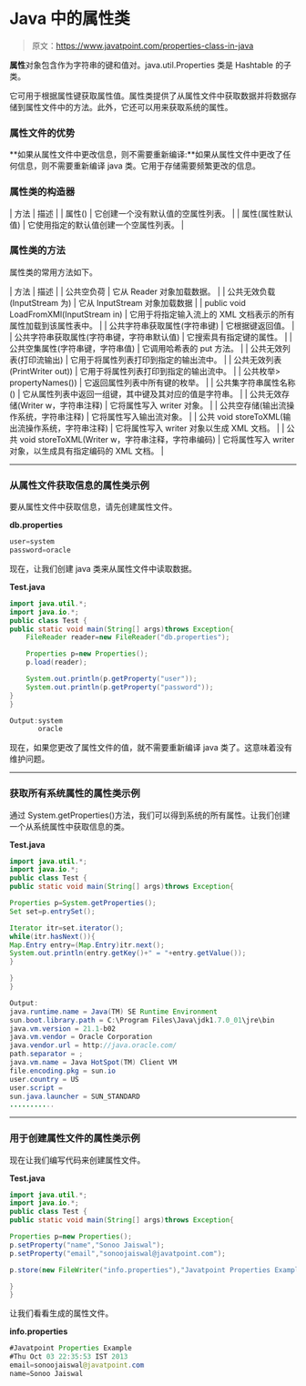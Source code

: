 # Java 中的属性类

> 原文：<https://www.javatpoint.com/properties-class-in-java>

**属性**对象包含作为字符串的键和值对。java.util.Properties 类是 Hashtable 的子类。

它可用于根据属性键获取属性值。属性类提供了从属性文件中获取数据并将数据存储到属性文件中的方法。此外，它还可以用来获取系统的属性。

### 属性文件的优势

**如果从属性文件中更改信息，则不需要重新编译:**如果从属性文件中更改了任何信息，则不需要重新编译 java 类。它用于存储需要频繁更改的信息。

### 属性类的构造器

| 方法 | 描述 |
| 属性() | 它创建一个没有默认值的空属性列表。 |
| 属性(属性默认值) | 它使用指定的默认值创建一个空属性列表。 |

### 属性类的方法

属性类的常用方法如下。

| 方法 | 描述 |
| 公共空负荷 | 它从 Reader 对象加载数据。 |
| 公共无效负载(InputStream 为) | 它从 InputStream 对象加载数据 |
| public void LoadFromXMl(InputStream in) | 它用于将指定输入流上的 XML 文档表示的所有属性加载到该属性表中。 |
| 公共字符串获取属性(字符串键) | 它根据键返回值。 |
| 公共字符串获取属性(字符串键，字符串默认值) | 它搜索具有指定键的属性。 |
| 公共空集属性(字符串键，字符串值) | 它调用哈希表的 put 方法。 |
| 公共无效列表(打印流输出) | 它用于将属性列表打印到指定的输出流中。 |
| 公共无效列表(PrintWriter out)) | 它用于将属性列表打印到指定的输出流中。 |
| 公共枚举> propertyNames()) | 它返回属性列表中所有键的枚举。 |
| 公共集<string>字符串属性名称()</string> | 它从属性列表中返回一组键，其中键及其对应的值是字符串。 |
| 公共无效存储(Writer w，字符串注释) | 它将属性写入 writer 对象。 |
| 公共空存储(输出流操作系统，字符串注释) | 它将属性写入输出流对象。 |
| 公共 void storeToXML(输出流操作系统，字符串注释) | 它将属性写入 writer 对象以生成 XML 文档。 |
| 公共 void storeToXML(Writer w，字符串注释，字符串编码) | 它将属性写入 writer 对象，以生成具有指定编码的 XML 文档。 |

* * *

### 从属性文件获取信息的属性类示例

要从属性文件中获取信息，请先创建属性文件。

**db.properties**

```java
user=system
password=oracle

```

现在，让我们创建 java 类来从属性文件中读取数据。

**Test.java**

```java
import java.util.*;
import java.io.*;
public class Test {
public static void main(String[] args)throws Exception{
	FileReader reader=new FileReader("db.properties");

	Properties p=new Properties();
	p.load(reader);

	System.out.println(p.getProperty("user"));
	System.out.println(p.getProperty("password"));
}
}

```

```java
Output:system
       oracle

```

现在，如果您更改了属性文件的值，就不需要重新编译 java 类了。这意味着没有维护问题。

* * *

### 获取所有系统属性的属性类示例

通过 System.getProperties()方法，我们可以得到系统的所有属性。让我们创建一个从系统属性中获取信息的类。

**Test.java**

```java
import java.util.*;
import java.io.*;
public class Test {
public static void main(String[] args)throws Exception{

Properties p=System.getProperties();
Set set=p.entrySet();

Iterator itr=set.iterator();
while(itr.hasNext()){
Map.Entry entry=(Map.Entry)itr.next();
System.out.println(entry.getKey()+" = "+entry.getValue());
}

}
}

```

```java
Output:
java.runtime.name = Java(TM) SE Runtime Environment
sun.boot.library.path = C:\Program Files\Java\jdk1.7.0_01\jre\bin
java.vm.version = 21.1-b02
java.vm.vendor = Oracle Corporation
java.vendor.url = http://java.oracle.com/
path.separator = ;
java.vm.name = Java HotSpot(TM) Client VM
file.encoding.pkg = sun.io
user.country = US
user.script = 
sun.java.launcher = SUN_STANDARD
...........

```

* * *

### 用于创建属性文件的属性类示例

现在让我们编写代码来创建属性文件。

**Test.java**

```java
import java.util.*;
import java.io.*;
public class Test {
public static void main(String[] args)throws Exception{

Properties p=new Properties();
p.setProperty("name","Sonoo Jaiswal");
p.setProperty("email","sonoojaiswal@javatpoint.com");

p.store(new FileWriter("info.properties"),"Javatpoint Properties Example");

}
}

```

让我们看看生成的属性文件。

**info.properties**

```java
#Javatpoint Properties Example
#Thu Oct 03 22:35:53 IST 2013
email=sonoojaiswal@javatpoint.com
name=Sonoo Jaiswal

```